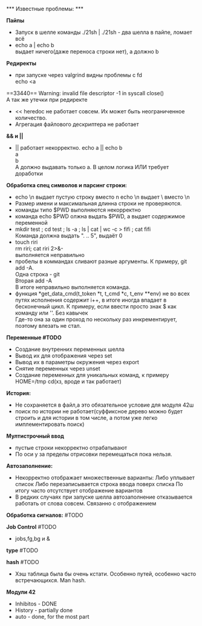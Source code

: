 *** Известные проблемы: ***

**Пайпы**

* Запуск в шелле команды ./21sh | ./21sh - два шелла в пайпе, ломает всё
* echo a | echo b<br/>
выдает ничего(даже переноса строки нет), а должно b


**Редиректы**
* при запуске через valgrind видны проблемы с fd <br/>
echo <a

==33440== Warning: invalid file descriptor -1 in syscall close()<br/>
А так же утечки при редиректе
* << heredoc не работает совсем. Их может быть неограниченное количество.
* Агрегация файлового дескриптера не работает

**&& и ||**
* || работает некорректно.
echo a || echo b <br/>
a<br/>
b<br/>
А должно выдавать только а. В целом логика ИЛИ требует доработки<br/>


**Обработка спец символов и парсинг строки:**
* echo \n выдает пустую строку вместо n
    echo \\n выдает \ вместо \n
* Размер имени и максимальная длинна строки не проверяются.
* команды типо $PWD выполняются некорректно
* команда echo \$PWD олжна выдать $PWD, а выдает содержимое переменной
* mkdir test ; cd test ; ls -a ; ls | cat | wc -c > fifi ; cat fifi <br/>
Команда должна выдать ". .. 5", выдаёт 0
* touch riri <br/>
rm riri; cat riri 2>&- <br/>
выполняется неправильно
* пробелы в коммандах сливают разные аргументы. К примеру, git add -A.<br/>
Одна строка - git<br/>
Вторая add -A<br/>
В итоге неправильно выполняется команда.
* функция *get_data_cmd(t_token *t, t_cmd *c, t_env **env) не во всех путях исполнения
содержит i++, в итоге иногда впадает в бесконечный цикл. К примеру, если ввести просто знак $ как команду или '\'. Без кавычек<br/> Где-то она за один проход по нескольку раз инкрементирует, поэтому влезать не стал.

**Переменные #TODO**
* Создание внутренних переменных шелла
* Вывод их для отображения через set 
* Вывод их в параметры окружения через export
* Снятие переменных через unset
* Создание переменных для уникальных команд, к примеру HOME=/tmp cd(хз, вроде и так работает)

**История:**
* Не сохраняется в файл,а это обязательное условие для модуля 42ш
* поиск по истории не работает(суффиксное дерево можно будет строить и для истории в том числе, а потом уже легко имплементировать поиск)

**Мултистрочный ввод**
* пустые строки некорректно отрабатывают
* По оси у за пределы отрисовки перемещаться пока нельзя.

**Автозаполнение:**
* Некорректно отображает множественные варианты:
    Либо уплывает список
    Либо перезаписывается строка ввода поверх списка
По итогу часто отсутствует отображение вариантов
* В редких случаях при запуске шелла автозаполнение отказывается работать от слова совсем.
Связанно с отображением

**Обработка сигналов:**
#TODO

**Job Control**
#TODO
* jobs,fg,bg и &

**type**
#TODO

**hash**
#TODO
* Хэш таблица была бы очень кстати. Особенно путей, особенно часто встречающихся. Man hash.<br/>

**Модули 42**
* Inhibitos - DONE
* History - partially done
* auto - done, for the most part